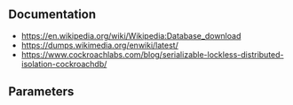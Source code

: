 
## Documentation

* https://en.wikipedia.org/wiki/Wikipedia:Database_download
* https://dumps.wikimedia.org/enwiki/latest/
* https://www.cockroachlabs.com/blog/serializable-lockless-distributed-isolation-cockroachdb/

## Parameters
